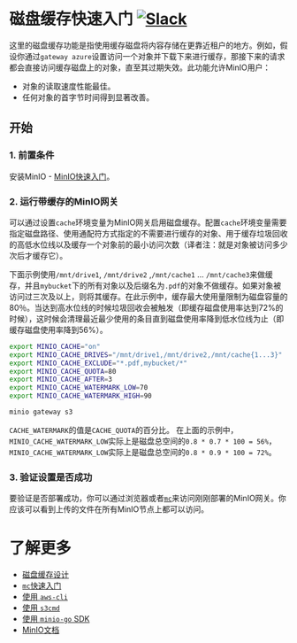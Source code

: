 # 磁盘缓存快速入门 [![Slack](https://slack.min.io/slack?type=svg)](https://slack.min.io)

这里的磁盘缓存功能是指使用缓存磁盘将内容存储在更靠近租户的地方。例如，假设你通过`gateway azure`设置访问一个对象并下载下来进行缓存，那接下来的请求都会直接访问缓存磁盘上的对象，直至其过期失效。此功能允许MinIO用户：
- 对象的读取速度性能最佳。
- 任何对象的首字节时间得到显著改善。

## 开始

### 1. 前置条件
安装MinIO - [MinIO快速入门](https://docs.min.io/cn/minio-quickstart-guide)。

### 2. 运行带缓存的MinIO网关
可以通过设置`cache`环境变量为MinIO网关启用磁盘缓存。配置`cache`环境变量需要指定磁盘路径、使用通配符方式指定的不需要进行缓存的对象、用于缓存垃圾回收的高低水位线以及缓存一个对象前的最小访问次数（译者注：就是对象被访问多少次后才缓存它）。

下面示例使用`/mnt/drive1`, `/mnt/drive2` ,`/mnt/cache1` ... `/mnt/cache3`来做缓存，并且`mybucket`下的所有对象以及后缀名为`.pdf`的对象不做缓存。如果对象被访问过三次及以上，则将其缓存。在此示例中，缓存最大使用量限制为磁盘容量的80％。当达到高水位线的时候垃圾回收会被触发（即缓存磁盘使用率达到72%的时候），这时候会清理最近最少使用的条目直到磁盘使用率降到低水位线为止（即缓存磁盘使用率降到56%）。

```bash
export MINIO_CACHE="on"
export MINIO_CACHE_DRIVES="/mnt/drive1,/mnt/drive2,/mnt/cache{1...3}"
export MINIO_CACHE_EXCLUDE="*.pdf,mybucket/*"
export MINIO_CACHE_QUOTA=80
export MINIO_CACHE_AFTER=3
export MINIO_CACHE_WATERMARK_LOW=70
export MINIO_CACHE_WATERMARK_HIGH=90

minio gateway s3
```

`CACHE_WATERMARK`的值是`CACHE_QUOTA`的百分比。
在上面的示例中，`MINIO_CACHE_WATERMARK_LOW`实际上是磁盘总空间的`0.8 * 0.7 * 100 = 56%`，`MINIO_CACHE_WATERMARK_LOW`实际上是磁盘总空间的`0.8 * 0.9 * 100 = 72%`。


### 3. 验证设置是否成功
要验证是否部署成功，你可以通过浏览器或者[`mc`](https://docs.min.io/cn/minio-client-quickstart-guide)来访问刚刚部署的MinIO网关。你应该可以看到上传的文件在所有MinIO节点上都可以访问。

# 了解更多
- [磁盘缓存设计](https://github.com/minio/minio/blob/master/docs/zh_CN/disk-caching/DESIGN.md)
- [`mc`快速入门](https://docs.min.io/cn/minio-client-quickstart-guide)
- [使用 `aws-cli`](https://docs.min.io/cn/aws-cli-with-minio)
- [使用 `s3cmd`](https://docs.min.io/cn/s3cmd-with-minio)
- [使用 `minio-go` SDK](https://docs.min.io/cn/golang-client-quickstart-guide)
- [MinIO文档](https://docs.min.io/cn/)
